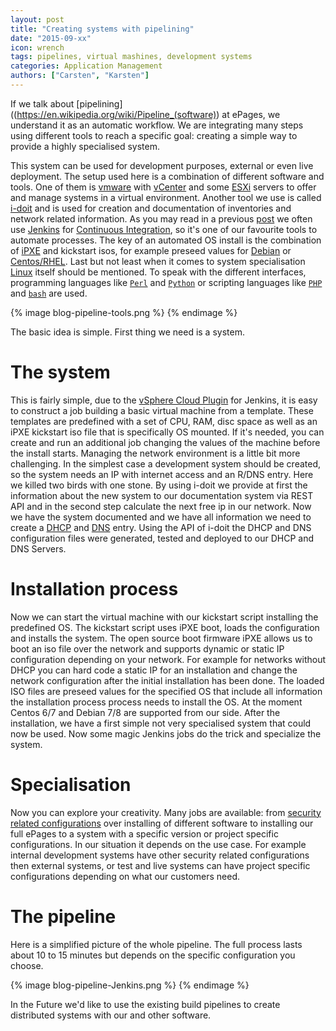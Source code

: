 ```yaml
---
layout: post
title: "Creating systems with pipelining"
date: "2015-09-xx"
icon: wrench
tags: pipelines, virtual mashines, development systems
categories: Application Management
authors: ["Carsten", "Karsten"]
---
```


If we talk about [pipelining]((https://en.wikipedia.org/wiki/Pipeline_(software)) at ePages, we understand it as an automatic workflow.
We are integrating many steps using different tools to reach a specific goal: creating a simple way to provide a highly specialised system.

This system can be used for development purposes, external or even live deployment.
The setup used here is a combination of different software and tools.
One of them is [vmware](http://www.vmware.com/) with [vCenter](https://www.vmware.com/products/vcenter-server) and some [ESXi](https://www.vmware.com/products/vsphere/features/esxi-hypervisor) servers to offer and manage systems in a virtual environment.
Another tool we use is called [i-doit](http://www.i-doit.org/) and is used for creation and documentation of inventories and network related information.
As you may read in a previous [post](https://developer.epages.com/blog/2015/06/25/infrastructure-as-code.html) we often use [Jenkins](https://jenkins-ci.org/) for [Continuous Integration](http://www.martinfowler.com/articles/continuousIntegration.html), so it's one of our favourite tools to automate processes.
The key of an automated OS install is the combination of [iPXE](http://ipxe.org/) and kickstart isos, for example preseed values for [Debian](https://wiki.debian.org/DebianInstaller/Preseed) or [Centos/RHEL](http://www.centos.org/docs/4/html/rhel-sag-en-4/s1-kickstart2-file.html).
Last but not least when it comes to system specialisation [Linux](https://www.linux.com/) itself should be mentioned.
To speak with the different interfaces, programming languages like [`Perl`](https://www.perl.org/) and [`Python`](https://www.python.org/) or scripting languages like [`PHP`](https://secure.php.net/) and [`bash`](http://www.gnu.org/software/bash/) are used.

{% image blog-pipeline-tools.png %} {% endimage %}

The basic idea is simple. First thing we need is a system.

# The system

This is fairly simple, due to the [vSphere Cloud Plugin](https://wiki.jenkins-ci.org/display/JENKINS/vSphere+Cloud+Plugin) for Jenkins, it is easy to construct a job building a basic virtual machine from a template.
These templates are predefined with a set of CPU, RAM, disc space as well as an iPXE kickstart iso file that is specifically OS mounted.
If it's needed, you can create and run an additional job changing the values of the machine before the install starts.
Managing the network environment is a little bit more challenging.
In the simplest case a development system should be created, so the system needs an IP with internet access and an R/DNS entry.
Here we killed two birds with one stone.
By using i-doit we provide at first the information about the new system to our documentation system via REST API and in the second step calculate the next free ip in our network.
Now we have the system documented and we have all information we need to create a [DHCP](https://en.wikipedia.org/wiki/Dynamic_Host_Configuration_Protocol) and [DNS](https://en.wikipedia.org/wiki/Domain_Name_System) entry.
Using the API of i-doit the DHCP and DNS configuration files were generated, tested and deployed to our DHCP and DNS Servers.

# Installation process

Now we can start the virtual machine with our kickstart script installing the predefined OS.
The kickstart script uses iPXE boot, loads the configuration and installs the system.
The open source boot firmware iPXE allows us to boot an iso file over the network and supports dynamic or static IP configuration depending on your network.
For example for networks without DHCP you can hard code a static IP for an installation and change the network configuration after the initial installation has been done.
The loaded ISO files are preseed values for the specified OS that include all information the installation process process needs to install the OS.
At the moment Centos 6/7 and Debian 7/8 are supported from our side.
After the installation, we have a first simple not very specialised system that could now be used.
Now some magic Jenkins jobs do the trick and specialize the system.

# Specialisation

Now you can explore your creativity.
Many jobs are available: from [security related configurations](https://www.linode.com/docs/security/securing-your-server) over installing of different software to installing our full ePages to a system with a specific version or project specific configurations.
In our situation it depends on the use case. For example internal development systems have other security related configurations then external systems, or test and live systems can have project specific configurations depending on what our customers need.

# The pipeline

Here is a simplified picture of the whole pipeline.
The full process lasts about 10 to 15 minutes but depends on the specific configuration you choose.

{% image blog-pipeline-Jenkins.png %} {% endimage %}

In the Future we'd like to use the existing build pipelines to create distributed systems with our and other software.

